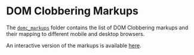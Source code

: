 # DOM Clobbering Markups

The [`domc_markups`](https://github.com/SoheilKhodayari/DOMClobbering/tree/master/domc_markups) folder contains the list of DOM Clobbering markups and their mapping to different mobile and desktop browsers.

An interactive version of the markups is available [here](list.html).